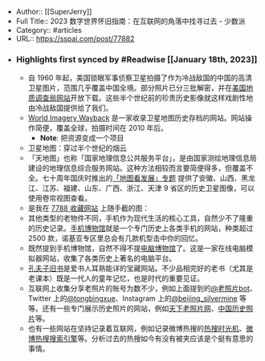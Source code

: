- Author:: [[SuperJerry]]
- Full Title:: 2023 数字世界怀旧指南：在互联网的角落中找寻过去 - 少数派
- Category:: #articles
- URL:: https://sspai.com/post/77882
- ### Highlights first synced by #Readwise [[January 18th, 2023]]
    - 自 1960 年起，美国锁眼军事侦察卫星拍摄了作为冷战敌国的中国的高清卫星图片，范围几乎覆盖中国全境。部分照片已分三批解密，并在[美国地质调查局网站](https://sspai.com/link?target=https%3A%2F%2Fearthexplorer.usgs.gov%2F)开放下载。这些半个世纪前的珍贵历史影像就这样戏剧性地由冷战敌国提供给了我们。
    - [World Imagery Wayback](https://sspai.com/link?target=https%3A%2F%2Flivingatlas.arcgis.com%2Fwayback) 是一家收录卫星地图历史存档的网站。网站操作简便，覆盖全球，拍摄时间在 2010 年后。
        - **Note**: 把资源变成一个项目
    - 卫星地图：穿过半个世纪的烟云
    - 「天地图」也称「国家地理信息公共服务平台」，是由国家测绘地理信息局建设的地理信息综合服务网站。这种方法相较而言要简便得多，但覆盖不全。七十周年国庆时推出的[「地图看发展」专题](http://xzgcl70.tianditu.gov.cn/) 提供了安徽、山西、黑龙江、江苏、福建、山东、广西、浙江、天津 9 省区的历史卫星图像，可以使用卷帘视图查看。
    - 是我在 [7788 收藏网站](https://sspai.com/link?target=https%3A%2F%2Fwww.997788.com%2F) 上随手截的图：
    - 其他类型的老物件不同，手机作为现代生活的核心工具，自然少不了隆重的历史记录。[手机博物馆](https://sspai.com/link?target=https%3A%2F%2Fwww.mobilephonemuseum.com%2F)就是一个专门历史上各类手机的网站，种类超过 2500 款，诺基亚专区里总会有几款机型击中你的回忆。
    - 既然提到手机博物馆，自然不得不提[电脑博物馆](https://sspai.com/link?target=https%3A%2F%2Fwww.compumuseum.com%2Findex.html)了。这是一家在线电脑模拟器网站，收集了各类历史上著名的电脑平台。
    - [孔夫子旧书](https://sspai.com/link?target=https%3A%2F%2Fwww.kongfz.com%2F)是爱书人耳熟能详的宝藏网站。不少品相完好的老书（尤其是老课本）既是一代人的童年记忆，也是时代的重要见证。
    - 互联网上收集分享老照片的账号为数不少，例如上面提到的[@老照片bot](https://weibo.com/u/6767321459)、Twitter 上的[@tongbingxue](https://sspai.com/link?target=https%3A%2F%2Ftwitter.com%2Ftongbingxue)、Instagram 上的[@beijing\_silvermine](https://sspai.com/link?target=https%3A%2F%2Fwww.instagram.com%2Fbeijing_silvermine%2F) 等等。还有一些专门展示历史照片的网站，例如[天下老照片网](https://sspai.com/link?target=http%3A%2F%2Fwww.laozhaopian5.com%2F)、[中国历史照片](https://sspai.com/link?target=https%3A%2F%2Fhpcbristol.net%2F)等。
    - 也有一些网站在坚持记录着互联网，例如记录微博热搜的[热搜时光机](https://sspai.com/link?target=https%3A%2F%2Fwww.weibotop.cn%2F2.0%2F)、[微博热搜搜索引擎](https://sspai.com/link?target=https%3A%2F%2Fweibo.zhaoyizhe.com%2F)等。分析过去的热搜如今有没有被夹应该是个挺有意思的事情。
